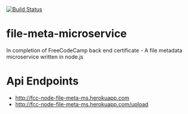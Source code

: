 [![Build Status](https://travis-ci.org/jmaicaaan/file-meta-microservice.svg?branch=master)](https://travis-ci.org/jmaicaaan/file-meta-microservice)

# file-meta-microservice
In completion of FreeCodeCamp back end certificate - A file metadata microservice written in node.js

# Api Endpoints
-  http://fcc-node-file-meta-ms.herokuapp.com
-  http://fcc-node-file-meta-ms.herokuapp.com/upload